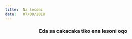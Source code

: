 ```yaml
---
title:  Na lesoni
date:   07/09/2018
---
```


### <center>Eda sa cakacaka tiko ena lesoni oqo</center>